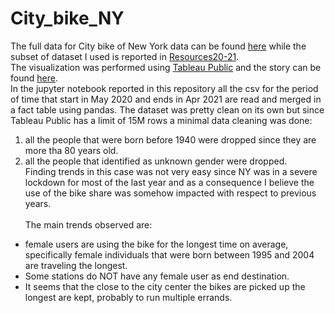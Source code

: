# City_bike_NY
The full data for City bike of New York data can be found [here](https://www.citibikenyc.com/system-data) while the subset of dataset I used is reported in [Resources20-21](./Resources20-21).\
The visualization was performed using [Tableau Public](https://public.tableau.com/en-us/s/) and the story can be found [here](https://public.tableau.com/profile/giada.innocenti#!/vizhome/City_Bike_NY_STORY/Story1?publish=yes).\
In the jupyter notebook reported in this repository all the csv for the period of time that start in May 2020 and ends in Apr 2021 are read and merged in a fact table using pandas. The dataset was pretty clean on its own but since Tableau Public has a limit of 15M rows a minimal data cleaning was done:
1. all the people that were born before 1940 were dropped since they are more tha 80 years old.
2. all the people that identified as unknown gender were dropped.
\
Finding trends in this case was not very easy since NY was in a severe lockdown for most of the last year and as a consequence I believe the use of the bike share was somehow impacted with respect to previous years.\
\
The main trends observed are:
* female users are using the bike for the longest time on average, specifically female individuals that were born between 1995 and 2004 are traveling the longest.
* Some stations do NOT have any female user as end destination.
* It seems that the close to the city center the bikes are picked up the longest are kept, probably to run multiple errands.
